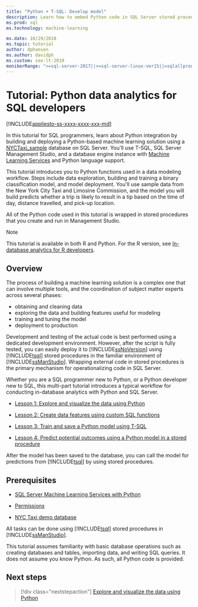 ```yaml
---
title: "Python + T-SQL: Develop model"
description: Learn how to embed Python code in SQL Server stored procedures and T-SQL functions.
ms.prod: sql
ms.technology: machine-learning

ms.date: 10/29/2018  
ms.topic: tutorial
author: dphansen
ms.author: davidph
ms.custom: seo-lt-2019
monikerRange: ">=sql-server-2017||>=sql-server-linux-ver15||=sqlallproducts-allversions"
---
```

# Tutorial: Python data analytics for SQL developers
[!INCLUDE[appliesto-ss-xxxx-xxxx-xxx-md](../../includes/appliesto-ss-xxxx-xxxx-xxx-md.md)]

In this tutorial for SQL programmers, learn about Python integration by building and deploying a Python-based machine learning solution using a [NYCTaxi_sample](demo-data-nyctaxi-in-sql.md) database on SQL Server. You'll use T-SQL, SQL Server Management Studio, and a database engine instance with [Machine Learning Services](../install/sql-machine-learning-services-windows-install.md) and Python language support.

This tutorial introduces you to Python functions used in a data modeling workflow. Steps include data exploration, building and training a binary classification model, and model deployment. You'll use sample data from the New York City Taxi and Limosine Commission, and the model you will build predicts whether a trip is likely to result in a tip based on the time of day, distance travelled, and pick-up location. 

All of the Python code used in this tutorial is wrapped in stored procedures that you create and run in Management Studio.

> [!NOTE]
> This tutorial is available in both R and Python. For the R version, see [In-database analytics for R developers](sqldev-in-database-r-for-sql-developers.md).

## Overview

The process of building a machine learning solution is a complex one that can involve multiple tools, and the coordination of subject matter experts across several phases:

+ obtaining and cleaning data
+ exploring the data and building features useful for modeling
+ training and tuning the model
+ deployment to production

Development and testing of the actual code is best performed using a dedicated development environment. However, after the script is fully tested, you can easily deploy it to [!INCLUDE[ssNoVersion](../../includes/ssnoversion-md.md)] using [!INCLUDE[tsql](../../includes/tsql-md.md)] stored procedures in the familiar environment of [!INCLUDE[ssManStudio](../../includes/ssmanstudio-md.md)]. Wrapping external code in stored procedures is the primary mechanism for operationalizing code in SQL Server.

Whether you are a SQL programmer new to Python, or a Python developer new to SQL, this multi-part tutorial introduces a typical workflow for conducting in-database analytics with Python and SQL Server. 

+ [Lesson 1: Explore and visualize the data using Python](sqldev-py3-explore-and-visualize-the-data.md)

+ [Lesson 2: Create data features using custom SQL functions](sqldev-py4-create-data-features-using-t-sql.md)

+ [Lesson 3: Train and save a Python model using T-SQL](sqldev-py5-train-and-save-a-model-using-t-sql.md)

+ [Lesson 4: Predict potential outcomes using a Python model in a stored procedure](sqldev-py6-operationalize-the-model.md)

After the model has been saved to the database, you can call the model for predictions from [!INCLUDE[tsql](../../includes/tsql-md.md)] by using stored procedures.

## Prerequisites

+ [SQL Server Machine Learning Services with Python](../install/sql-machine-learning-services-windows-install.md#verify-installation)

+ [Permissions](../security/user-permission.md)

+ [NYC Taxi demo database](demo-data-nyctaxi-in-sql.md)

All tasks can be done using [!INCLUDE[tsql](../../includes/tsql-md.md)] stored procedures in [!INCLUDE[ssManStudio](../../includes/ssmanstudio-md.md)].

This tutorial assumes familiarity with basic database operations such as creating databases and tables, importing data, and writing SQL queries. It does not assume you know Python. As such, all Python code is provided. 

## Next steps

> [!div class="nextstepaction"]
> [Explore and visualize the data using Python](sqldev-py3-explore-and-visualize-the-data.md)
